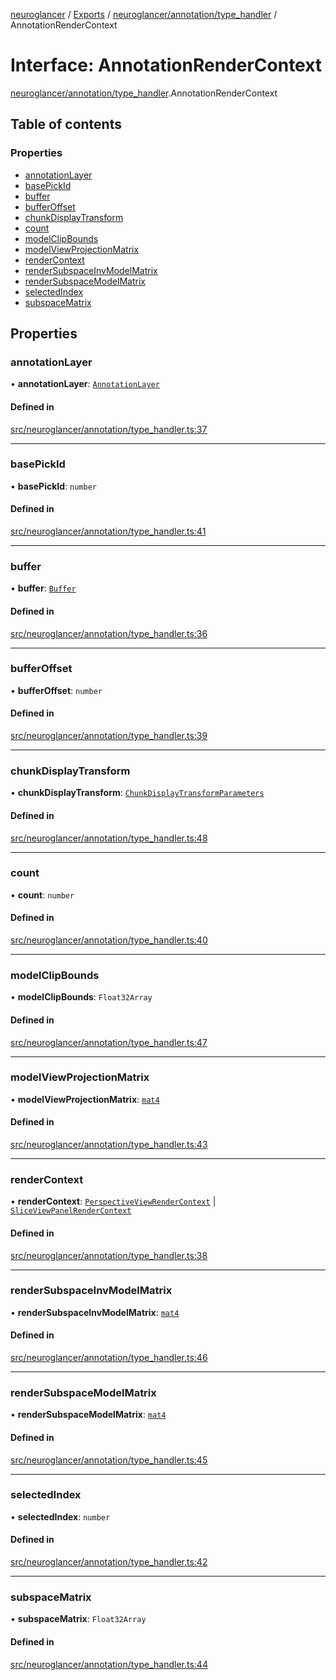 [neuroglancer](../README.md) / [Exports](../modules.md) / [neuroglancer/annotation/type\_handler](../modules/neuroglancer_annotation_type_handler.md) / AnnotationRenderContext

# Interface: AnnotationRenderContext

[neuroglancer/annotation/type_handler](../modules/neuroglancer_annotation_type_handler.md).AnnotationRenderContext

## Table of contents

### Properties

- [annotationLayer](neuroglancer_annotation_type_handler.AnnotationRenderContext.md#annotationlayer)
- [basePickId](neuroglancer_annotation_type_handler.AnnotationRenderContext.md#basepickid)
- [buffer](neuroglancer_annotation_type_handler.AnnotationRenderContext.md#buffer)
- [bufferOffset](neuroglancer_annotation_type_handler.AnnotationRenderContext.md#bufferoffset)
- [chunkDisplayTransform](neuroglancer_annotation_type_handler.AnnotationRenderContext.md#chunkdisplaytransform)
- [count](neuroglancer_annotation_type_handler.AnnotationRenderContext.md#count)
- [modelClipBounds](neuroglancer_annotation_type_handler.AnnotationRenderContext.md#modelclipbounds)
- [modelViewProjectionMatrix](neuroglancer_annotation_type_handler.AnnotationRenderContext.md#modelviewprojectionmatrix)
- [renderContext](neuroglancer_annotation_type_handler.AnnotationRenderContext.md#rendercontext)
- [renderSubspaceInvModelMatrix](neuroglancer_annotation_type_handler.AnnotationRenderContext.md#rendersubspaceinvmodelmatrix)
- [renderSubspaceModelMatrix](neuroglancer_annotation_type_handler.AnnotationRenderContext.md#rendersubspacemodelmatrix)
- [selectedIndex](neuroglancer_annotation_type_handler.AnnotationRenderContext.md#selectedindex)
- [subspaceMatrix](neuroglancer_annotation_type_handler.AnnotationRenderContext.md#subspacematrix)

## Properties

### annotationLayer

• **annotationLayer**: [`AnnotationLayer`](../classes/neuroglancer_annotation_renderlayer.AnnotationLayer.md)

#### Defined in

[src/neuroglancer/annotation/type_handler.ts:37](https://github.com/ActiveBrainAtlas2/neuroglancer/blob/91617476/src/neuroglancer/annotation/type_handler.ts#L37)

___

### basePickId

• **basePickId**: `number`

#### Defined in

[src/neuroglancer/annotation/type_handler.ts:41](https://github.com/ActiveBrainAtlas2/neuroglancer/blob/91617476/src/neuroglancer/annotation/type_handler.ts#L41)

___

### buffer

• **buffer**: [`Buffer`](../classes/neuroglancer_webgl_buffer.Buffer.md)

#### Defined in

[src/neuroglancer/annotation/type_handler.ts:36](https://github.com/ActiveBrainAtlas2/neuroglancer/blob/91617476/src/neuroglancer/annotation/type_handler.ts#L36)

___

### bufferOffset

• **bufferOffset**: `number`

#### Defined in

[src/neuroglancer/annotation/type_handler.ts:39](https://github.com/ActiveBrainAtlas2/neuroglancer/blob/91617476/src/neuroglancer/annotation/type_handler.ts#L39)

___

### chunkDisplayTransform

• **chunkDisplayTransform**: [`ChunkDisplayTransformParameters`](neuroglancer_render_coordinate_transform.ChunkDisplayTransformParameters.md)

#### Defined in

[src/neuroglancer/annotation/type_handler.ts:48](https://github.com/ActiveBrainAtlas2/neuroglancer/blob/91617476/src/neuroglancer/annotation/type_handler.ts#L48)

___

### count

• **count**: `number`

#### Defined in

[src/neuroglancer/annotation/type_handler.ts:40](https://github.com/ActiveBrainAtlas2/neuroglancer/blob/91617476/src/neuroglancer/annotation/type_handler.ts#L40)

___

### modelClipBounds

• **modelClipBounds**: `Float32Array`

#### Defined in

[src/neuroglancer/annotation/type_handler.ts:47](https://github.com/ActiveBrainAtlas2/neuroglancer/blob/91617476/src/neuroglancer/annotation/type_handler.ts#L47)

___

### modelViewProjectionMatrix

• **modelViewProjectionMatrix**: [`mat4`](../classes/neuroglancer_util_geom.mat4.md)

#### Defined in

[src/neuroglancer/annotation/type_handler.ts:43](https://github.com/ActiveBrainAtlas2/neuroglancer/blob/91617476/src/neuroglancer/annotation/type_handler.ts#L43)

___

### renderContext

• **renderContext**: [`PerspectiveViewRenderContext`](neuroglancer_perspective_view_render_layer.PerspectiveViewRenderContext.md) \| [`SliceViewPanelRenderContext`](neuroglancer_sliceview_renderlayer.SliceViewPanelRenderContext.md)

#### Defined in

[src/neuroglancer/annotation/type_handler.ts:38](https://github.com/ActiveBrainAtlas2/neuroglancer/blob/91617476/src/neuroglancer/annotation/type_handler.ts#L38)

___

### renderSubspaceInvModelMatrix

• **renderSubspaceInvModelMatrix**: [`mat4`](../classes/neuroglancer_util_geom.mat4.md)

#### Defined in

[src/neuroglancer/annotation/type_handler.ts:46](https://github.com/ActiveBrainAtlas2/neuroglancer/blob/91617476/src/neuroglancer/annotation/type_handler.ts#L46)

___

### renderSubspaceModelMatrix

• **renderSubspaceModelMatrix**: [`mat4`](../classes/neuroglancer_util_geom.mat4.md)

#### Defined in

[src/neuroglancer/annotation/type_handler.ts:45](https://github.com/ActiveBrainAtlas2/neuroglancer/blob/91617476/src/neuroglancer/annotation/type_handler.ts#L45)

___

### selectedIndex

• **selectedIndex**: `number`

#### Defined in

[src/neuroglancer/annotation/type_handler.ts:42](https://github.com/ActiveBrainAtlas2/neuroglancer/blob/91617476/src/neuroglancer/annotation/type_handler.ts#L42)

___

### subspaceMatrix

• **subspaceMatrix**: `Float32Array`

#### Defined in

[src/neuroglancer/annotation/type_handler.ts:44](https://github.com/ActiveBrainAtlas2/neuroglancer/blob/91617476/src/neuroglancer/annotation/type_handler.ts#L44)
